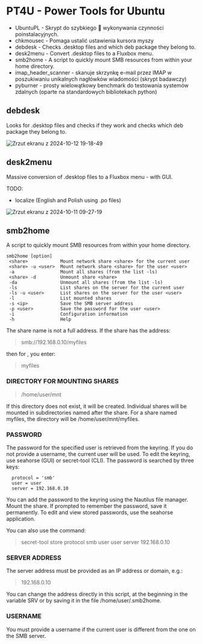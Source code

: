 # PT4U - Power Tools for Ubuntu

  - UbuntuPL - Skrypt do szybkiego 🚀 wykonywania czynności poinstalacyjnych.
  - chkmousec - Pomaga ustalić ustawienia kursora myszy
  - debdesk - Checks .desktop files and which deb package they belong to.
  - desk2menu - Convert .desktop files to a Fluxbox menu.
  - smb2home - A script to quickly mount SMB resources from within your home directory.
  - imap_header_scanner - skanuje skrzynkę e-mail przez IMAP w poszukiwaniu unikalnych nagłówków wiadomości (skrypt badawczy)
  - pyburner - prosty wielowątkowy benchmark do testowania systemów zdalnych (oparte na standardowych bibliotekach python)

## debdesk
Looks for .desktop files and checks if they work and checks which deb package they belong to.

![Zrzut ekranu z 2024-10-12 19-18-49](https://github.com/user-attachments/assets/575e04b7-d8b7-4ff0-a470-3f4e08010cdf)

## desk2menu
Massive conversion of .desktop files to a Fluxbox menu - with GUI.

TODO:
 - localize (English and Polish using .po files)

![Zrzut ekranu z 2024-10-11 09-27-19](https://github.com/user-attachments/assets/cc028c1d-1e1d-4b58-b483-186517bd7a2f)

## smb2home
A script to quickly mount SMB resources from within your home directory.
```
smb2home [option]
 <share>            Mount network share <share> for the current user
 <share> -u <user>  Mount network share <share> for the user <user>
 -a                 Mount all shares (from the list -ls)
 <share> -d         Unmount share <share>
 -da                Unmount all shares (from the list -ls)
 -ls                List shares on the server for the current user
 -ls -u <user>      List shares on the server for the user <user>
 -l                 List mounted shares
 -s <ip>            Save the SMB server address
 -p <user>          Save the password for the user <user>
 -i                 Configuration information
 -h                 Help
```

The share name <share> is not a full address. If the share has the address:

>  smb://192.168.0.10/myfiles

then for <share>, you enter:

>  myfiles

### DIRECTORY FOR MOUNTING SHARES
>  /home/user/mnt

If this directory does not exist, it will be created. Individual shares will be mounted in subdirectories named after the share. For a share named myfiles, the directory will be /home/user/mnt/myfiles.

### PASSWORD
The password for the specified user is retrieved from the keyring. If you do not provide a username, the current user will be used. To edit the keyring, use seahorse (GUI) or secret-tool (CLI). The password is searched by three keys:
```
  protocol = 'smb'
  user = user
  server = 192.168.0.10
```

You can add the password to the keyring using the Nautilus file manager. Mount the share. If prompted to remember the password, save it permanently. To edit and view stored passwords, use the seahorse application.

You can also use the command:

>  secret-tool store protocol smb user user server 192.168.0.10

### SERVER ADDRESS
The server address must be provided as an IP address or domain, e.g.:

>  192.168.0.10

You can change the address directly in this script, at the beginning in the variable SRV or by saving it in the file /home/user/.smb2home.

### USERNAME
You must provide a username if the current user is different from the one on the SMB server.
